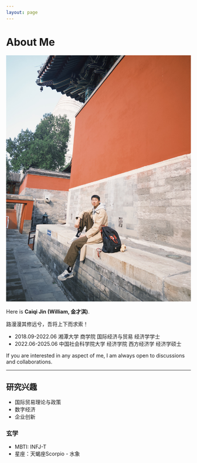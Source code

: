```yaml
---
layout: page
---
```


# About Me

<img src="images/CAIQI.jpg" class="floatpic">

Here is **Caiqi Jin (William, 金才淇)**.<br>

路漫漫其修远兮，吾将上下而求索！

- 2018.09-2022.06 湘潭大学 商学院 国际经济与贸易 经济学学士
- 2022.06-2025.06 中国社会科学院大学 经济学院 西方经济学 经济学硕士

If you are interested in any aspect of me, I am always open to discussions and collaborations.

---

## 研究兴趣

- 国际贸易理论与政策
- 数字经济
- 企业创新

### 玄学

- MBTI: INFJ-T
- 星座：天蝎座Scorpio - 水象

[A Univerisity Harbours the light of humanity ]:https://www.ucass.edu.cn/
<br>


